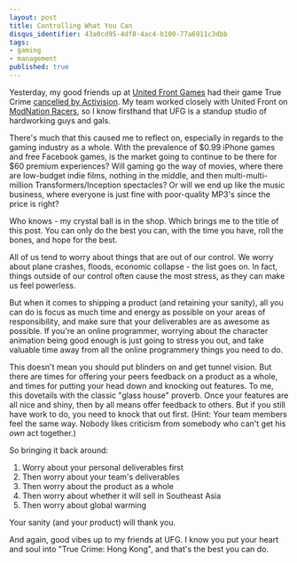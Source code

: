 ```yaml
---
layout: post
title: Controlling What You Can
disqus_identifier: 43a0cd95-4df8-4ac4-b100-77a6911c3dbb
tags:
- gaming
- management
published: true
---
```

Yesterday, my good friends up at <a href="http://www.unitedfrontgames.com/">United Front Games</a> had their game
True Crime <a href="http://zoknowsgaming.com/2011/02/09/true-crime-hong-kong-canceled/">cancelled by Activision</a>.
My team worked closely with United Front on <a href="http://community.modnation.com/en-us">ModNation Racers</a>,
so I know firsthand that UFG is a standup studio of hardworking guys and gals.
<!--more-->
There's much that this caused me to reflect on, especially in regards to the gaming industry as a whole.  With the prevalence of $0.99 iPhone games and free Facebook games, is the market going to continue to be there for $60 premium experiences?  Will gaming go the way of movies, where there are low-budget indie films, nothing in the middle, and then multi-multi-million Transformers/Inception spectacles?  Or will we end up like the music business, where everyone is just fine with poor-quality MP3's since the price is right?

Who knows - my crystal ball is in the shop.  Which brings me to the title of this post.  You can only do the best you can, with the time you have, roll the bones, and hope for the best.

All of us tend to worry about things that are out of our control.  We worry about plane crashes, floods, economic collapse - the list goes on.  In fact, things outside of our control often cause the most stress, as they can make us feel powerless.

But when it comes to shipping a product (and retaining your sanity), all you can do is focus as much time and energy as possible on your areas of responsibility, and make sure that your deliverables are as awesome as possible.  If you're an online programmer, worrying about the character animation being good enough is just going to stress you out, and take valuable time away from all the online programmery things you need to do.

This doesn't mean you should put blinders on and get tunnel vision.  But there are times for offering your peers feedback on a product as a whole, and times for putting your head down and knocking out features.  To me, this dovetails with the classic "glass house" proverb.  Once your features are all nice and shiny, then by all means offer feedback to others.  But if you still have work to do, you need to knock that out first.  (Hint: Your team members feel the same way.  Nobody likes criticism from somebody who can't get his <i>own</i> act together.)

So bringing it back around:

1. Worry about your personal deliverables first
1. Then worry about your team's deliverables
1. Then worry about the product as a whole
1. Then worry about whether it will sell in Southeast Asia
1. Then worry about global warming

Your sanity (and your product) will thank you.

And again, good vibes up to my friends at UFG.  I know you put your heart and soul into "True Crime: Hong Kong", and that's the best you can do.


